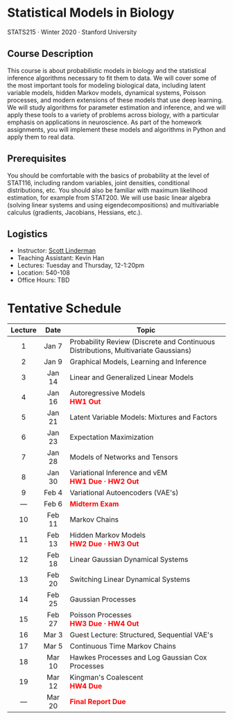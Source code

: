 # Statistical Models in Biology

STATS215 	&middot; Winter 2020 &middot; Stanford University

## Course Description
This course is about probabilistic models in biology and the statistical inference algorithms necessary to fit them to data. We will cover some of the most important tools for modeling biological data, including latent variable models, hidden Markov models, dynamical systems, Poisson processes, and modern extensions of these models that use deep learning.  We will study algorithms for parameter estimation and inference, and we will apply these tools to a variety of problems across biology, with a particular emphasis on applications in neuroscience.  As part of the homework assignments, you will implement these models and algorithms in Python and apply them to real data.  

## Prerequisites
You should be comfortable with the basics of probability at the level of STAT116, including random variables, joint densities, conditional distributions, etc.  You should also be familiar with maximum likelihood estimation, for example from STAT200.  We will use basic linear algebra (solving linear systems and using eigendecompositions) and multivariable calculus (gradients, Jacobians, Hessians, etc.). 

## Logistics
 * Instructor: [Scott Linderman](http://slinderman.web.stanford.edu/)
 * Teaching Assistant: Kevin Han 
 * Lectures: Tuesday and Thursday, 12-1:20pm
 * Location: 540-108
 * Office Hours: TBD
 
# Tentative Schedule

| Lecture |  Date  | Topic |
| :------:|:------:|-------|
| 1       | Jan 7  | Probability Review (Discrete and Continuous Distributions, Multivariate Gaussians) |
| 2       | Jan 9  | Graphical Models, Learning and Inference |
| 3       | Jan 14 | Linear and Generalized Linear Models | 
| 4       | Jan 16 | Autoregressive Models <br> **<font color="red">HW1 Out</font>** | 
| 5       | Jan 21 | Latent Variable Models: Mixtures and Factors |
| 6       | Jan 23 | Expectation Maximization |
| 7       | Jan 28 | Models of Networks and Tensors |
| 8       | Jan 30 | Variational Inference and vEM <br> **<font color="red">HW1 Due &middot; HW2 Out</font>** |
| 9       | Feb 4  | Variational Autoencoders (VAE's) |
| &mdash; | Feb 6  | **<font color="red">Midterm Exam</font>** |
| 10      | Feb 11 | Markov Chains |
| 11      | Feb 13 | Hidden Markov Models <br> **<font color="red">HW2 Due &middot; HW3 Out</font>** |
| 12      | Feb 18 | Linear Gaussian Dynamical Systems | 
| 13      | Feb 20 | Switching Linear Dynamical Systems |
| 14      | Feb 25 | Gaussian Processes |
| 15      | Feb 27 | Poisson Processes <br> **<font color="red">HW3 Due &middot; HW4 Out</font>** |
| 16      | Mar 3  | Guest Lecture: Structured, Sequential VAE's |
| 17      | Mar 5  | Continuous Time Markov Chains |
| 18      | Mar 10 | Hawkes Processes and Log Gaussian Cox Processes |
| 19      | Mar 12 | Kingman's Coalescent <br> **<font color="red">HW4 Due</font>** |
| &mdash; | Mar 20 | **<font color="red">Final Report Due</font>** |

